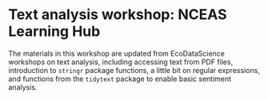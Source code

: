 # Text analysis workshop: NCEAS Learning Hub

The materials in this workshop are updated from EcoDataScience workshops on text analysis, including accessing text from PDF files, introduction to `stringr` package functions, a little bit on regular expressions, and functions from the `tidytext` package to enable basic sentiment analysis.